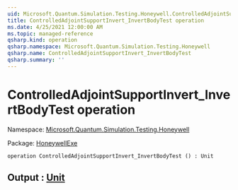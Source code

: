 ```yaml
---
uid: Microsoft.Quantum.Simulation.Testing.Honeywell.ControlledAdjointSupportInvert_InvertBodyTest
title: ControlledAdjointSupportInvert_InvertBodyTest operation
ms.date: 4/25/2021 12:00:00 AM
ms.topic: managed-reference
qsharp.kind: operation
qsharp.namespace: Microsoft.Quantum.Simulation.Testing.Honeywell
qsharp.name: ControlledAdjointSupportInvert_InvertBodyTest
qsharp.summary: ''
---
```


# ControlledAdjointSupportInvert_InvertBodyTest operation

Namespace: [Microsoft.Quantum.Simulation.Testing.Honeywell](xref:Microsoft.Quantum.Simulation.Testing.Honeywell)

Package: [HoneywellExe](https://nuget.org/packages/HoneywellExe)




```qsharp
operation ControlledAdjointSupportInvert_InvertBodyTest () : Unit
```


## Output : [Unit](xref:microsoft.quantum.qsharp.valueliterals#unit-literal)

